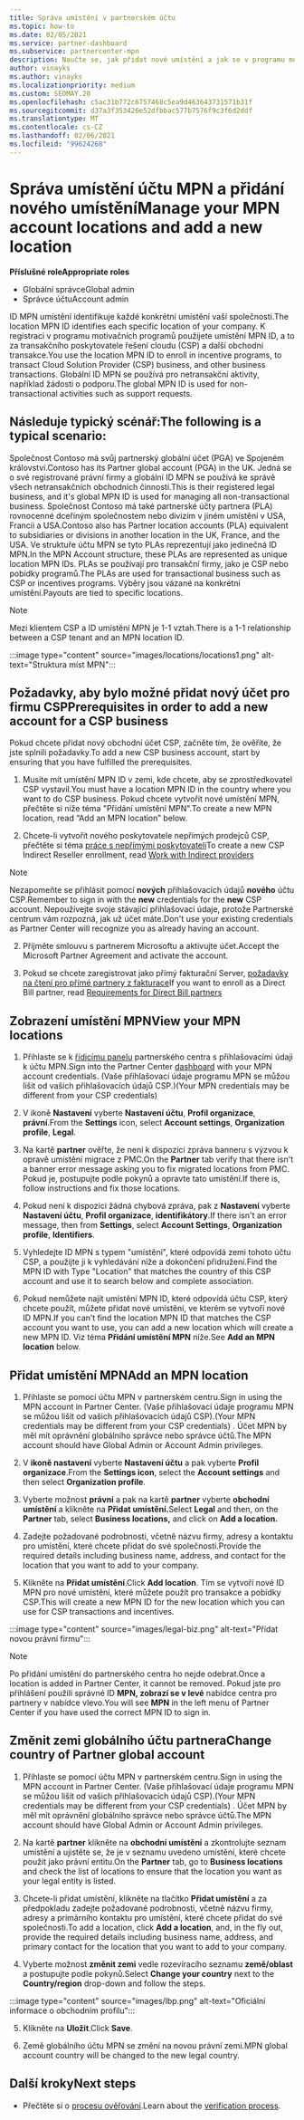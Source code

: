 ```yaml
---
title: Správa umístění v partnerském účtu
ms.topic: how-to
ms.date: 02/05/2021
ms.service: partner-dashboard
ms.subservice: partnercenter-mpn
description: Naučte se, jak přidat nové umístění a jak se v programu motivačních programů, v obchodních předplatných, předplatných a dalších transakcích používá umístění MPN ID.
author: vinayks
ms.author: vinayks
ms.localizationpriority: medium
ms.custom: SEOMAY.20
ms.openlocfilehash: c5ac31b772c6757468c5ea9d463643731571b31f
ms.sourcegitcommit: d37a3f353426e52dfbbac577b7576f9c3f6d2ddf
ms.translationtype: MT
ms.contentlocale: cs-CZ
ms.lasthandoff: 02/06/2021
ms.locfileid: "99624268"
---
```

# <a name="manage-your-mpn-account-locations-and-add-a-new-location"></a><span data-ttu-id="a05f5-103">Správa umístění účtu MPN a přidání nového umístění</span><span class="sxs-lookup"><span data-stu-id="a05f5-103">Manage your MPN account locations and add a new location</span></span>


<span data-ttu-id="a05f5-104">**Příslušné role**</span><span class="sxs-lookup"><span data-stu-id="a05f5-104">**Appropriate roles**</span></span>

- <span data-ttu-id="a05f5-105">Globální správce</span><span class="sxs-lookup"><span data-stu-id="a05f5-105">Global admin</span></span>
- <span data-ttu-id="a05f5-106">Správce účtu</span><span class="sxs-lookup"><span data-stu-id="a05f5-106">Account admin</span></span>

<span data-ttu-id="a05f5-107">ID MPN umístění identifikuje každé konkrétní umístění vaší společnosti.</span><span class="sxs-lookup"><span data-stu-id="a05f5-107">The location MPN ID identifies each specific location of your company.</span></span> <span data-ttu-id="a05f5-108">K registraci v programu motivačních programů použijete umístění MPN ID, a to za transakčního poskytovatele řešení cloudu (CSP) a další obchodní transakce.</span><span class="sxs-lookup"><span data-stu-id="a05f5-108">You use the location MPN ID to enroll in incentive programs, to transact Cloud Solution Provider (CSP) business, and other business transactions.</span></span> <span data-ttu-id="a05f5-109">Globální ID MPN se používá pro netransakční aktivity, například žádosti o podporu.</span><span class="sxs-lookup"><span data-stu-id="a05f5-109">The global MPN ID is used for non-transactional activities such as support requests.</span></span>

## <a name="the-following-is-a-typical-scenario"></a><span data-ttu-id="a05f5-110">Následuje typický scénář:</span><span class="sxs-lookup"><span data-stu-id="a05f5-110">The following is a typical scenario:</span></span>

<span data-ttu-id="a05f5-111">Společnost Contoso má svůj partnerský globální účet (PGA) ve Spojeném království.</span><span class="sxs-lookup"><span data-stu-id="a05f5-111">Contoso has its Partner global account (PGA) in the UK.</span></span> <span data-ttu-id="a05f5-112">Jedná se o své registrované právní firmy a globální ID MPN se používá ke správě všech netransakčních obchodních činností.</span><span class="sxs-lookup"><span data-stu-id="a05f5-112">This is their registered legal business, and it's global MPN ID is used for managing all non-transactional business.</span></span> <span data-ttu-id="a05f5-113">Společnost Contoso má také partnerské účty partnera (PLA) rovnocenné dceřiným společnostem nebo divizím v jiném umístění v USA, Francii a USA.</span><span class="sxs-lookup"><span data-stu-id="a05f5-113">Contoso also has Partner location accounts (PLA) equivalent to subsidiaries or divisions in another location in the UK, France, and the USA.</span></span> <span data-ttu-id="a05f5-114">Ve struktuře účtu MPN se tyto PLAs reprezentují jako jedinečná ID MPN.</span><span class="sxs-lookup"><span data-stu-id="a05f5-114">In the MPN Account structure, these PLAs are represented as unique location MPN IDs.</span></span> <span data-ttu-id="a05f5-115">PLAs se používají pro transakční firmy, jako je CSP nebo pobídky programů.</span><span class="sxs-lookup"><span data-stu-id="a05f5-115">The PLAs are used for transactional business such as CSP or incentives programs.</span></span> <span data-ttu-id="a05f5-116">Výběry jsou vázané na konkrétní umístění.</span><span class="sxs-lookup"><span data-stu-id="a05f5-116">Payouts are tied to specific locations.</span></span> 

>[!NOTE]
><span data-ttu-id="a05f5-117">Mezi klientem CSP a ID umístění MPN je 1-1 vztah.</span><span class="sxs-lookup"><span data-stu-id="a05f5-117">There is a 1-1 relationship between a CSP tenant and an MPN location ID.</span></span>

:::image type="content" source="images/locations/locations1.png" alt-text="Struktura míst MPN":::

## <a name="prerequisites-in-order-to-add-a-new-account-for-a-csp-business"></a><span data-ttu-id="a05f5-119">Požadavky, aby bylo možné přidat nový účet pro firmu CSP</span><span class="sxs-lookup"><span data-stu-id="a05f5-119">Prerequisites in order to add a new account for a CSP business</span></span>

<span data-ttu-id="a05f5-120">Pokud chcete přidat nový obchodní účet CSP, začněte tím, že ověříte, že jste splnili požadavky.</span><span class="sxs-lookup"><span data-stu-id="a05f5-120">To add a new CSP business account, start by ensuring that you have fulfilled the prerequisites.</span></span>

1. <span data-ttu-id="a05f5-121">Musíte mít umístění MPN ID v zemi, kde chcete, aby se zprostředkovatel CSP vystavil.</span><span class="sxs-lookup"><span data-stu-id="a05f5-121">You must have a location MPN ID in the country where you want to do CSP business.</span></span> <span data-ttu-id="a05f5-122">Pokud chcete vytvořit nové umístění MPN, přečtěte si níže téma "Přidání umístění MPN".</span><span class="sxs-lookup"><span data-stu-id="a05f5-122">To create a new MPN location, read “Add an MPN location” below.</span></span>
  
1. <span data-ttu-id="a05f5-123">Chcete-li vytvořit nového poskytovatele nepřímých prodejců CSP, přečtěte si téma [práce s nepřímými poskytovateli](indirect-reseller-tasks-in-partner-center.md#get-started)</span><span class="sxs-lookup"><span data-stu-id="a05f5-123">To create a new CSP Indirect Reseller enrollment, read [Work with Indirect providers](indirect-reseller-tasks-in-partner-center.md#get-started)</span></span> 

>[!NOTE] 
 ><span data-ttu-id="a05f5-124">Nezapomeňte se přihlásit pomocí **nových** přihlašovacích údajů **nového** účtu CSP.</span><span class="sxs-lookup"><span data-stu-id="a05f5-124">Remember to sign in with the **new** credentials for the **new** CSP account.</span></span> <span data-ttu-id="a05f5-125">Nepoužívejte svoje stávající přihlašovací údaje, protože Partnerské centrum vám rozpozná, jak už účet máte.</span><span class="sxs-lookup"><span data-stu-id="a05f5-125">Don't use your existing credentials as Partner Center will recognize you as already having an account.</span></span>

2. <span data-ttu-id="a05f5-126">Přijměte smlouvu s partnerem Microsoftu a aktivujte účet.</span><span class="sxs-lookup"><span data-stu-id="a05f5-126">Accept the Microsoft Partner Agreement and activate the account.</span></span>

1. <span data-ttu-id="a05f5-127">Pokud se chcete zaregistrovat jako přímý fakturační Server, [požadavky na čtení pro přímé partnery z fakturace](direct-partner-new-requirements.md)</span><span class="sxs-lookup"><span data-stu-id="a05f5-127">If you want to enroll as a Direct Bill partner, read [Requirements for Direct Bill partners](direct-partner-new-requirements.md)</span></span>

## <a name="view-your-mpn-locations"></a><span data-ttu-id="a05f5-128">Zobrazení umístění MPN</span><span class="sxs-lookup"><span data-stu-id="a05f5-128">View your MPN locations</span></span>

1. <span data-ttu-id="a05f5-129">Přihlaste se k [řídicímu panelu](https://partner.microsoft.com/dashboard/home) partnerského centra s přihlašovacími údaji k účtu MPN.</span><span class="sxs-lookup"><span data-stu-id="a05f5-129">Sign into the Partner Center [dashboard](https://partner.microsoft.com/dashboard/home) with your MPN account credentials.</span></span> <span data-ttu-id="a05f5-130">(Vaše přihlašovací údaje programu MPN se můžou lišit od vašich přihlašovacích údajů CSP.)</span><span class="sxs-lookup"><span data-stu-id="a05f5-130">(Your MPN credentials may be different from your CSP credentials)</span></span> 
 
1. <span data-ttu-id="a05f5-131">V ikoně **Nastavení** vyberte **Nastavení účtu**, **Profil organizace**, **právní**.</span><span class="sxs-lookup"><span data-stu-id="a05f5-131">From the **Settings** icon, select **Account settings**, **Organization profile**, **Legal**.</span></span> 

1. <span data-ttu-id="a05f5-132">Na kartě **partner** ověřte, že není k dispozici zpráva banneru s výzvou k opravě umístění migrace z PMC.</span><span class="sxs-lookup"><span data-stu-id="a05f5-132">On the **Partner** tab verify that there isn't a banner error message asking you to fix migrated locations from PMC.</span></span> <span data-ttu-id="a05f5-133">Pokud je, postupujte podle pokynů a opravte tato umístění.</span><span class="sxs-lookup"><span data-stu-id="a05f5-133">If there is, follow instructions and fix those locations.</span></span> 

3. <span data-ttu-id="a05f5-134">Pokud není k dispozici žádná chybová zpráva, pak z  **Nastavení** vyberte  **Nastavení účtu**, **Profil organizace**, **identifikátory**.</span><span class="sxs-lookup"><span data-stu-id="a05f5-134">If there isn't an error message, then from  **Settings**, select  **Account Settings**, **Organization profile**, **Identifiers**.</span></span>

4. <span data-ttu-id="a05f5-135">Vyhledejte ID MPN s typem "umístění", které odpovídá zemi tohoto účtu CSP, a použijte ji k vyhledávání níže a dokončení přidružení.</span><span class="sxs-lookup"><span data-stu-id="a05f5-135">Find the MPN ID with Type "Location" that matches the country of this CSP account and use it to search below and complete association.</span></span>

5. <span data-ttu-id="a05f5-136">Pokud nemůžete najít umístění MPN ID, které odpovídá účtu CSP, který chcete použít, můžete přidat nové umístění, ve kterém se vytvoří nové ID MPN.</span><span class="sxs-lookup"><span data-stu-id="a05f5-136">If you can’t find the location MPN ID that matches the CSP account you want to use, you can add a new location which will create a new MPN ID.</span></span> <span data-ttu-id="a05f5-137">Viz téma **Přidání umístění MPN** níže.</span><span class="sxs-lookup"><span data-stu-id="a05f5-137">See **Add an MPN location** below.</span></span>

## <a name="add-an-mpn-location"></a><span data-ttu-id="a05f5-138">Přidat umístění MPN</span><span class="sxs-lookup"><span data-stu-id="a05f5-138">Add an MPN location</span></span>

1. <span data-ttu-id="a05f5-139">Přihlaste se pomocí účtu MPN v partnerském centru.</span><span class="sxs-lookup"><span data-stu-id="a05f5-139">Sign in using the MPN account in Partner Center.</span></span> <span data-ttu-id="a05f5-140">(Vaše přihlašovací údaje programu MPN se můžou lišit od vašich přihlašovacích údajů CSP).</span><span class="sxs-lookup"><span data-stu-id="a05f5-140">(Your MPN credentials may be different from your CSP credentials) .</span></span> <span data-ttu-id="a05f5-141">Účet MPN by měl mít oprávnění globálního správce nebo správce účtů.</span><span class="sxs-lookup"><span data-stu-id="a05f5-141">The MPN account should have Global Admin or Account Admin privileges.</span></span> 

1. <span data-ttu-id="a05f5-142">V **ikoně nastavení** vyberte **Nastavení účtu** a pak vyberte **Profil organizace**.</span><span class="sxs-lookup"><span data-stu-id="a05f5-142">From the **Settings icon**, select the **Account settings** and then select **Organization profile**.</span></span>

2. <span data-ttu-id="a05f5-143">Vyberte možnost **právní** a pak na kartě **partner** vyberte **obchodní umístění** a klikněte na **Přidat umístění.**</span><span class="sxs-lookup"><span data-stu-id="a05f5-143">Select **Legal** and then, on the **Partner** tab, select **Business locations,** and click on **Add a location.**</span></span>

3. <span data-ttu-id="a05f5-144">Zadejte požadované podrobnosti, včetně názvu firmy, adresy a kontaktu pro umístění, které chcete přidat do své společnosti.</span><span class="sxs-lookup"><span data-stu-id="a05f5-144">Provide the required details including business name, address, and contact for the location that you want to add to your company.</span></span>
 
1. <span data-ttu-id="a05f5-145">Klikněte na **Přidat umístění**.</span><span class="sxs-lookup"><span data-stu-id="a05f5-145">Click **Add location**.</span></span> <span data-ttu-id="a05f5-146">Tím se vytvoří nové ID MPN pro nové umístění, které můžete použít pro transakce a pobídky CSP.</span><span class="sxs-lookup"><span data-stu-id="a05f5-146">This will create a new MPN ID for the new location which you can use for CSP transactions and incentives.</span></span>

:::image type="content" source="images/legal-biz.png" alt-text="Přidat novou právní firmu":::

> [!NOTE]
> <span data-ttu-id="a05f5-148">Po přidání umístění do partnerského centra ho nejde odebrat.</span><span class="sxs-lookup"><span data-stu-id="a05f5-148">Once a location is added in Partner Center, it cannot be removed.</span></span> <span data-ttu-id="a05f5-149">Pokud jste pro přihlášení použili správné ID **MPN, zobrazí se v levé** nabídce centra pro partnery v nabídce vlevo.</span><span class="sxs-lookup"><span data-stu-id="a05f5-149">You will see **MPN** in the left menu of Partner Center if you have used the correct MPN ID to sign in.</span></span>

## <a name="change-country-of-partner-global-account"></a><span data-ttu-id="a05f5-150">Změnit zemi globálního účtu partnera</span><span class="sxs-lookup"><span data-stu-id="a05f5-150">Change country of Partner global account</span></span> 

1. <span data-ttu-id="a05f5-151">Přihlaste se pomocí účtu MPN v partnerském centru.</span><span class="sxs-lookup"><span data-stu-id="a05f5-151">Sign in using the MPN account in Partner Center.</span></span> <span data-ttu-id="a05f5-152">(Vaše přihlašovací údaje programu MPN se můžou lišit od vašich přihlašovacích údajů CSP).</span><span class="sxs-lookup"><span data-stu-id="a05f5-152">(Your MPN credentials may be different from your CSP credentials) .</span></span> <span data-ttu-id="a05f5-153">Účet MPN by měl mít oprávnění globálního správce nebo správce účtů.</span><span class="sxs-lookup"><span data-stu-id="a05f5-153">The MPN account should have Global Admin or Account Admin privileges.</span></span> 

2. <span data-ttu-id="a05f5-154">Na kartě **partner** klikněte na **obchodní umístění** a zkontrolujte seznam umístění a ujistěte se, že je v seznamu uvedeno umístění, které chcete použít jako právní entitu.</span><span class="sxs-lookup"><span data-stu-id="a05f5-154">On the **Partner** tab, go to **Business locations** and check the list of locations to ensure that the location you want as your legal entity is listed.</span></span> 
 
1. <span data-ttu-id="a05f5-155">Chcete-li přidat umístění, klikněte na tlačítko **Přidat umístění** a za předpokladu zadejte požadované podrobnosti, včetně názvu firmy, adresy a primárního kontaktu pro umístění, které chcete přidat do své společnosti.</span><span class="sxs-lookup"><span data-stu-id="a05f5-155">To add a location, click **Add a location**, and, in the fly out, provide the required details including business name, address, and primary contact for the location that you want to add to your company.</span></span> 
 
1. <span data-ttu-id="a05f5-156">Vyberte možnost **změnit zemi** vedle rozevíracího seznamu **země/oblast** a postupujte podle pokynů.</span><span class="sxs-lookup"><span data-stu-id="a05f5-156">Select **Change your country** next to the **Country/region** drop-down and follow the steps.</span></span> 

:::image type="content" source="images/lbp.png" alt-text="Oficiální informace o obchodním profilu":::

5. <span data-ttu-id="a05f5-158">Klikněte na **Uložit**.</span><span class="sxs-lookup"><span data-stu-id="a05f5-158">Click **Save**.</span></span>

6. <span data-ttu-id="a05f5-159">Země globálního účtu MPN se změní na novou právní zemi.</span><span class="sxs-lookup"><span data-stu-id="a05f5-159">MPN global account country will be changed to the new legal country.</span></span>
  
## <a name="next-steps"></a><span data-ttu-id="a05f5-160">Další kroky</span><span class="sxs-lookup"><span data-stu-id="a05f5-160">Next steps</span></span>

- <span data-ttu-id="a05f5-161">Přečtěte si o [procesu ověřování](verification-responses.md).</span><span class="sxs-lookup"><span data-stu-id="a05f5-161">Learn about the [verification process](verification-responses.md).</span></span>
